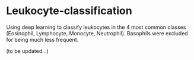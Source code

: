 # Leukocyte-classification
Using deep learning to classify leukocytes in the 4 most common classes (Eosinophil, Lymphocyte, Monocyte, Neutrophil). Basophils were excluded for being much less frequent.

(to be updated...)
